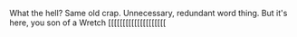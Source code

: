 What the hell? Same old crap. Unnecessary, redundant word thing. But it's here, you son of a Wretch [[[[[[[[[[[[[[[[[[[[
